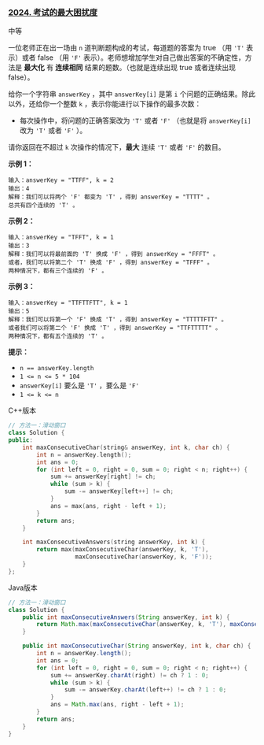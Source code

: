 ### [2024. 考试的最大困扰度](https://leetcode.cn/problems/maximize-the-confusion-of-an-exam/)

中等

一位老师正在出一场由 `n` 道判断题构成的考试，每道题的答案为 true （用 `'T'` 表示）或者 false （用 `'F'` 表示）。老师想增加学生对自己做出答案的不确定性，方法是 **最大化** 有 **连续相同** 结果的题数。（也就是连续出现 true 或者连续出现 false）。

给你一个字符串 `answerKey` ，其中 `answerKey[i]` 是第 `i` 个问题的正确结果。除此以外，还给你一个整数 `k` ，表示你能进行以下操作的最多次数：

- 每次操作中，将问题的正确答案改为 `'T'` 或者 `'F'` （也就是将 `answerKey[i]` 改为 `'T'` 或者 `'F'` ）。

请你返回在不超过 `k` 次操作的情况下，**最大** 连续 `'T'` 或者 `'F'` 的数目。

**示例 1：**

```
输入：answerKey = "TTFF", k = 2
输出：4
解释：我们可以将两个 'F' 都变为 'T' ，得到 answerKey = "TTTT" 。
总共有四个连续的 'T' 。
```

**示例 2：**

```
输入：answerKey = "TFFT", k = 1
输出：3
解释：我们可以将最前面的 'T' 换成 'F' ，得到 answerKey = "FFFT" 。
或者，我们可以将第二个 'T' 换成 'F' ，得到 answerKey = "TFFF" 。
两种情况下，都有三个连续的 'F' 。
```

**示例 3：**

```
输入：answerKey = "TTFTTFTT", k = 1
输出：5
解释：我们可以将第一个 'F' 换成 'T' ，得到 answerKey = "TTTTTFTT" 。
或者我们可以将第二个 'F' 换成 'T' ，得到 answerKey = "TTFTTTTT" 。
两种情况下，都有五个连续的 'T' 。
```

**提示：**

- `n == answerKey.length`
- `1 <= n <= 5 * 104`
- `answerKey[i]` 要么是 `'T'` ，要么是 `'F'`
- `1 <= k <= n`

C++版本

```c++
// 方法一：滑动窗口
class Solution {
public:
    int maxConsecutiveChar(string& answerKey, int k, char ch) {
        int n = answerKey.length();
        int ans = 0;
        for (int left = 0, right = 0, sum = 0; right < n; right++) {
            sum += answerKey[right] != ch;
            while (sum > k) {
                sum -= answerKey[left++] != ch;
            }
            ans = max(ans, right - left + 1);
        }
        return ans;
    }

    int maxConsecutiveAnswers(string answerKey, int k) {
        return max(maxConsecutiveChar(answerKey, k, 'T'),
                   maxConsecutiveChar(answerKey, k, 'F'));
    }
};
```

Java版本

```java
// 方法一：滑动窗口
class Solution {
    public int maxConsecutiveAnswers(String answerKey, int k) {
        return Math.max(maxConsecutiveChar(answerKey, k, 'T'), maxConsecutiveChar(answerKey, k, 'F'));
    }

    public int maxConsecutiveChar(String answerKey, int k, char ch) {
        int n = answerKey.length();
        int ans = 0;
        for (int left = 0, right = 0, sum = 0; right < n; right++) {
            sum += answerKey.charAt(right) != ch ? 1 : 0;
            while (sum > k) {
                sum -= answerKey.charAt(left++) != ch ? 1 : 0;
            }
            ans = Math.max(ans, right - left + 1);
        }
        return ans;
    }
}
```

